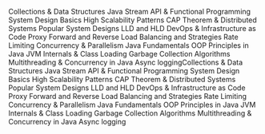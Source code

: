 Collections & Data Structures
Java Stream API & Functional Programming
System Design Basics
High Scalability Patterns
CAP Theorem & Distributed Systems
Popular System Designs LLD and HLD
DevOps & Infrastructure as Code
Proxy Forward and Reverse
Load Balancing and Strategies
Rate Limiting
Concurrency & Parallelism
Java Fundamentals
OOP Principles in Java
JVM Internals & Class Loading
Garbage Collection Algorithms
Multithreading & Concurrency in Java
Async loggingCollections & Data Structures
Java Stream API & Functional Programming
System Design Basics
High Scalability Patterns
CAP Theorem & Distributed Systems
Popular System Designs LLD and HLD
DevOps & Infrastructure as Code
Proxy Forward and Reverse
Load Balancing and Strategies
Rate Limiting
Concurrency & Parallelism
Java Fundamentals
OOP Principles in Java
JVM Internals & Class Loading
Garbage Collection Algorithms
Multithreading & Concurrency in Java
Async logging